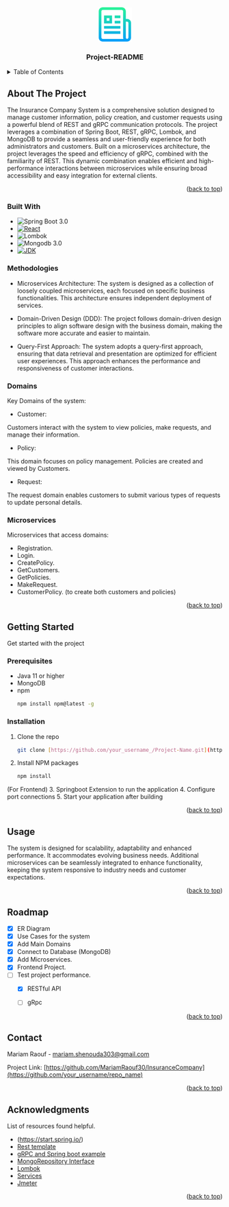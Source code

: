  <a name="readme-top"></a>

<!-- PROJECT LOGO -->
<br />
<div align="center">
    <img src="Documents/logo.png" alt="Logo" width="80" height="80">

  <h3 align="center">Project-README</h3>

</div>

<!-- TABLE OF CONTENTS -->
<details>
  <summary>Table of Contents</summary>
  <ol>
    <li>
      <a href="#about-the-project">About The Project</a>
      <ul>
        <li><a href="#built-with">Built With</a></li>
          <li><a href="#built-with">Methodologies</a></li>
          <li><a href="#built-with">Domains</a></li>
          <li><a href="#built-with">Microservices</a></li>
      </ul>
    </li>
    <li>
      <a href="#getting-started">Getting Started</a>
      <ul>
        <li><a href="#prerequisites">Prerequisites</a></li>
        <li><a href="#installation">Installation</a></li>
      </ul>
    </li>
    <li><a href="#usage">Usage</a></li>
    <li><a href="#roadmap">Roadmap</a></li>
    <li><a href="#contact">Contact</a></li>
    <li><a href="#acknowledgments">Acknowledgments</a></li>
  </ol>
</details>



<!-- ABOUT THE PROJECT -->
## About The Project
The Insurance Company System is a comprehensive solution designed to manage customer information, policy creation, and customer requests using a powerful blend of REST and gRPC communication protocols. The project leverages a combination of Spring Boot, REST, gRPC, Lombok, and MongoDB to provide a seamless and user-friendly experience for both administrators and customers.
Built on a microservices architecture, the project leverages the speed and efficiency of gRPC, combined with the familiarity of REST. This dynamic combination enables efficient and high-performance interactions between microservices while ensuring broad accessibility and easy integration for external clients.


<p align="right">(<a href="#readme-top">back to top</a>)</p>

### Built With

* ![Spring Boot 3.0](https://img.shields.io/badge/Spring%20Boot-3.0-brightgreen.svg)
* [![React][React.js]][React-url]
* ![Lombok](https://img.shields.io/badge/Lombok-3.0-brightgreen.svg)
* ![Mongodb 3.0](https://img.shields.io/badge/Mongodb%20-3.0-brightgreen.svg)
* <a href="https://www.oracle.com/technetwork/java/javase/downloads/index.html"><img alt="JDK" src="https://img.shields.io/badge/JDK-17-orange.svg"/></a>


### Methodologies
* Microservices Architecture:
The system is designed as a collection of loosely coupled microservices, each focused on specific business functionalities. This architecture ensures independent deployment of services.

* Domain-Driven Design (DDD):
The project follows domain-driven design principles to align software design with the business domain, making the software more accurate and easier to maintain.

* Query-First Approach:
The system adopts a query-first approach, ensuring that data retrieval and presentation are optimized for efficient user experiences. This approach enhances the performance and responsiveness of customer interactions.

### Domains
Key Domains of the system:
* Customer:
  
Customers interact with the system to view policies, make requests, and manage their information.

* Policy:

This domain focuses on policy management. Policies are created and viewed by Customers.
  
* Request:

The request domain enables customers to submit various types of requests to update personal details.

### Microservices
Microservices that access domains:

* Registration.
* Login.
* CreatePolicy.
* GetCustomers.
* GetPolicies.
* MakeRequest.
* CustomerPolicy. (to create both customers and policies)

<p align="right">(<a href="#readme-top">back to top</a>)</p>



<!-- GETTING STARTED -->
## Getting Started

Get started with the project

### Prerequisites

* Java 11 or higher
* MongoDB 
* npm
  ```sh
  npm install npm@latest -g
  ```

### Installation

1. Clone the repo
   ```sh
   git clone [https://github.com/your_username_/Project-Name.git](https://github.com/MariamRaouf30/InsuranceCompany)
   ```
2. Install NPM packages
   ```sh
   npm install
   ```
(For Frontend)
3. Springboot Extension to run the application
4. Configure port connections
5. Start your application after building

<p align="right">(<a href="#readme-top">back to top</a>)</p>



<!-- USAGE EXAMPLES -->
## Usage
The system is designed for scalability, adaptability and enhanced performance. It accommodates evolving business needs. Additional microservices can be seamlessly integrated to enhance functionality, keeping the system responsive to industry needs and customer expectations.

<p align="right">(<a href="#readme-top">back to top</a>)</p>



<!-- ROADMAP -->
## Roadmap

- [x] ER Diagram
- [x] Use Cases for the system
- [x] Add Main Domains
- [x] Connect to Database (MongoDB) 
- [x] Add Microservices.
- [x] Frontend Project.
- [ ] Test project performance. 
    - [x] RESTful API 
    - [ ] gRpc


<p align="right">(<a href="#readme-top">back to top</a>)</p>



<!-- CONTACT -->
## Contact

Mariam Raouf - mariam.shenouda303@gmail.com

Project Link: [https://github.com/MariamRaouf30/InsuranceCompany](https://github.com/your_username/repo_name)

<p align="right">(<a href="#readme-top">back to top</a>)</p>



<!-- ACKNOWLEDGMENTS -->
## Acknowledgments
List of resources found helpful.

* (https://start.spring.io/)
* [Rest template](https://spring.io/projects/spring-data-rest)
* [gRPC and Spring boot example](https://www.north-47.com/grpc-communication-basic-configuration-for-spring-boot-microservices/)
* [MongoRepository Interface](https://docs.spring.io/spring-data/mongodb/docs/current/api/org/springframework/data/mongodb/repository/MongoRepository.html)
* [Lombok](https://www.baeldung.com/intro-to-project-lombok)
* [Services](https://www.tutorialspoint.com/spring_boot/spring_boot_service_components.htm)
* [Jmeter](https://jmeter.apache.org/)
  

<p align="right">(<a href="#readme-top">back to top</a>)</p>



<!-- MARKDOWN LINKS & IMAGES -->
<!-- https://www.markdownguide.org/basic-syntax/#reference-style-links -->
[contributors-shield]: https://img.shields.io/github/contributors/othneildrew/Best-README-Template.svg?style=for-the-badge
[contributors-url]: https://github.com/othneildrew/Best-README-Template/graphs/contributors
[forks-shield]: https://img.shields.io/github/forks/othneildrew/Best-README-Template.svg?style=for-the-badge
[forks-url]: https://github.com/othneildrew/Best-README-Template/network/members
[stars-shield]: https://img.shields.io/github/stars/othneildrew/Best-README-Template.svg?style=for-the-badge
[stars-url]: https://github.com/othneildrew/Best-README-Template/stargazers
[issues-shield]: https://img.shields.io/github/issues/othneildrew/Best-README-Template.svg?style=for-the-badge
[issues-url]: https://github.com/othneildrew/Best-README-Template/issues
[license-shield]: https://img.shields.io/github/license/othneildrew/Best-README-Template.svg?style=for-the-badge
[license-url]: https://github.com/othneildrew/Best-README-Template/blob/master/LICENSE.txt
[linkedin-shield]: https://img.shields.io/badge/-LinkedIn-black.svg?style=for-the-badge&logo=linkedin&colorB=555
[linkedin-url]: https://linkedin.com/in/othneildrew
[product-screenshot]: images/screenshot.png
[Next.js]: https://img.shields.io/badge/next.js-000000?style=for-the-badge&logo=nextdotjs&logoColor=white
[Next-url]: https://nextjs.org/
[React.js]: https://img.shields.io/badge/React-20232A?style=for-the-badge&logo=react&logoColor=61DAFB
[React-url]: https://reactjs.org/
[Vue.js]: https://img.shields.io/badge/Vue.js-35495E?style=for-the-badge&logo=vuedotjs&logoColor=4FC08D
[Vue-url]: https://vuejs.org/
[Angular.io]: https://img.shields.io/badge/Angular-DD0031?style=for-the-badge&logo=angular&logoColor=white
[Angular-url]: https://angular.io/
[Svelte.dev]: https://img.shields.io/badge/Svelte-4A4A55?style=for-the-badge&logo=svelte&logoColor=FF3E00
[Svelte-url]: https://svelte.dev/
[Laravel.com]: https://img.shields.io/badge/Laravel-FF2D20?style=for-the-badge&logo=laravel&logoColor=white
[Laravel-url]: https://laravel.com
[Bootstrap.com]: https://img.shields.io/badge/Bootstrap-563D7C?style=for-the-badge&logo=bootstrap&logoColor=white
[Bootstrap-url]: https://getbootstrap.com
[JQuery.com]: https://img.shields.io/badge/jQuery-0769AD?style=for-the-badge&logo=jquery&logoColor=white
[JQuery-url]: https://jquery.com 
[Spring.io]:
[Spring-url]:https://spring.io

